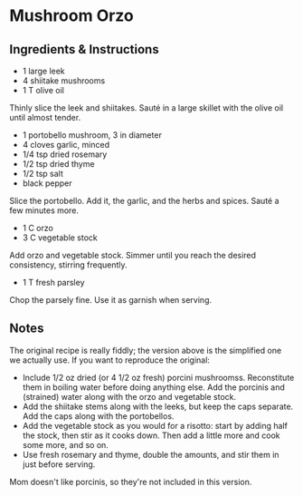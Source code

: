 # Mushroom Orzo

## Ingredients & Instructions

- 1 large leek
- 4 shiitake mushrooms
- 1 T olive oil

Thinly slice the leek and shiitakes. Sauté in a large skillet with the olive oil
until almost tender.

- 1 portobello mushroom, 3 in diameter
- 4 cloves garlic, minced
- 1/4 tsp dried rosemary
- 1/2 tsp dried thyme
- 1/2 tsp salt
- black pepper

Slice the portobello. Add it, the garlic, and the herbs and spices.  Sauté a few
minutes more.

- 1 C orzo
- 3 C vegetable stock

Add orzo and vegetable stock.  Simmer  until you reach  the desired consistency,
stirring frequently.

- 1 T fresh parsley

Chop the parsely fine.  Use it as garnish when serving.


## Notes

The original recipe is really fiddly; the version above is the simplified one we
actually use.  If you want to reproduce the original:

- Include 1/2 oz dried (or 4 1/2 oz fresh) porcini mushroomss. Reconstitute them
  in boiling water  before doing anything else.  Add the porcinis and (strained)
  water along with the orzo and vegetable stock.
- Add the shiitake stems along with the leeks,  but keep the caps separate.  Add
  the caps along with the portobellos.
- Add the vegetable stock  as you would for a risotto:  start by adding half the
  stock, then stir as it cooks down.  Then add a little more and cook some more,
  and so on.
- Use fresh rosemary and thyme, double the amounts, and stir them in just before
  serving.

Mom doesn't like porcinis, so they're not included in this version.

